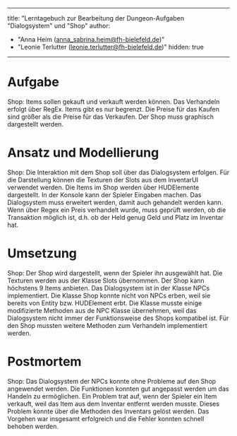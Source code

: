 
---
title: "Lerntagebuch zur Bearbeitung der Dungeon-Aufgaben "Dialogsystem" und "Shop"
author:
-   "Anna Heim (anna_sabrina.heim@fh-bielefeld.de)"
-   "Leonie Terlutter (leonie.terlutter@fh-bielefeld.de)"
    hidden: true
---

<!--
Führen Sie zu jeder Woche zur Bearbeitung der Dungeon-Aufhaben ein
Lerntagebuch in Ihrem Team. Kopieren Sie dazu diese Vorlage und füllen
Sie den Kopf entsprechend aus.

Im Lerntagebuch sollen Sie Ihr Vorgehen bei der Bearbeitung der jeweiligen
Dungeon-Aufgaben vom ersten Schritt bis zur Abgabe der Lösung dokumentieren,
d.h. wie sind Sie die gestellte Aufgabe angegangen (und warum), was war
Ihr Plan und auf welche Probleme sind Sie bei der Umsetzung gestoßen und
wie haben Sie diese Probleme gelöst. Beachten Sie die vorgegebene Struktur.

Für jede Abgabe sollte ungefähr eine DIN-A4-Seite Text erstellt werden,
d.h. ca. 400 Wörter umfassen. Wer das Lerntagebuch nur ungenügend führt
oder es gar nicht mit abgibt, bekommt für die betreffende Abgabe 0 Punkte.

Checken Sie das Lerntagebuch mit in Ihr Projekt/Git-Repo ein.

Schreiben Sie den Text mit [Markdown](https://pandoc.org/MANUAL.html#pandocs-markdown).
Tipp: VSCode bringt einen vergleichsweise guten Markdown-Support (inkl. Preview)
bereits in der Grundinstallation mit.

Geben Sie das Lerntagebuch stets mit ab. Achtung: Wenn Sie Abbildungen
einbetten (etwa UML-Diagramme), denken Sie daran, diese auch abzugeben!
-->


# Aufgabe
Shop: Items sollen gekauft und verkauft werden können. Das Verhandeln erfolgt über RegEx. Items gibt es nur begrenzt. Die Preise für das Kaufen sind größer als die 
Preise für das Verkaufen. Der Shop muss graphisch dargestellt werden.
<!--
Bitte hier die zu lösende Aufgabe kurz in eigenen Worten beschreiben.
-->



# Ansatz und Modellierung

<!--
Bitte hier den Lösungsansatz kurz beschreiben:
-   Wie sollte die Aufgabe gelöst werden?
-   Welche Techniken wollten Sie einsetzen?
-   Wie sah Ihre Modellierung aus (UML-Diagramm)?
-   Worauf müssen Sie konkret achten?
-->
Shop: Die Interaktion mit dem Shop soll über das Dialogsystem erfolgen. Für die Darstellung können die Texturen der Slots aus dem InventarUI verwendet werden. Die Items im Shop werden über HUDElemente dargestellt. In der Konsole kann der Spieler Eingaben machen. Das Dialogsystem muss erweitert werden, damit auch gehandelt werden kann. Wenn über Regex ein Preis verhandelt wurde, muss geprüft werden, ob die Transaktion möglich ist, d.h. ob der Held genug Geld und Platz im Inventar hat.
# Umsetzung

<!--
Bitte hier die Umsetzung der Lösung kurz beschreiben:
-   Was haben Sie gemacht,
-   an welchem Datum haben sie es gemacht,
-   wie lange hat es gedauert,
-   was war das Ergebnis?
-->
Shop: Der Shop wird dargestellt, wenn der Spieler ihn ausgewählt hat. Die Texturen werden aus der Klasse Slots übernommen. Der Shop kann höchstens 9 Items anbieten. Das
Dialogsystem ist in der Klasse NPCs implementiert. Die Klasse Shop konnte nicht von NPCs erben, weil sie bereits von Entity bzw. HUDElement erbt. Die Klasse musste einige modifizierte Methoden aus de NPC Klasse übernehmen, weil das Dialogsystem nicht immer der Funktionsweise des Shops kompatibel ist. Für den Shop mussten weitere Methoden zum Verhandeln implementiert werden.
# Postmortem

<!--
Bitte blicken Sie auf die Aufgabe, Ihren Lösungsansatz und die Umsetzung
kritisch zurück:
-   Was hat funktioniert, was nicht? Würden Sie noch einmal so vorgehen?
-   Welche Probleme sind bei der Umsetzung Ihres Lösungsansatzes aufgetreten?
-   Wie haben Sie die Probleme letztlich gelöst?
-->
Shop: Das Dialogsystem der NPCs konnte ohne Probleme auf den Shop angewendet werden. Die Funktionen konnten gut angepasst werden um das Handeln zu ermöglichen. Ein Problem trat auf, wenn der Spieler ein Item verkauft, weil das Item aus dem Inventar entfernt werden musste. Dieses Problem konnte über die Methoden des Inventars gelöst werden. Das Vorgehen war insgesamt erfolgreich und die Fehler konnten schnell behoben werden.
